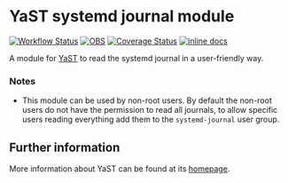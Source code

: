 YaST systemd journal module
===========================

[![Workflow Status](https://github.com/yast/yast-journal/workflows/CI/badge.svg?branch=master)](
https://github.com/yast/yast-journal/actions?query=branch%3Amaster)
[![OBS](https://github.com/yast/yast-journal/actions/workflows/submit.yml/badge.svg)](https://github.com/yast/yast-journal/actions/workflows/submit.yml)
[![Coverage Status](https://img.shields.io/coveralls/yast/yast-journal.svg)](https://coveralls.io/r/yast/yast-journal?branch=master)
[![inline docs](http://inch-ci.org/github/yast/yast-journal.svg?branch=master)](http://inch-ci.org/github/yast/yast-journal)

A module for [YaST](http://yast.github.io) to read the systemd journal in a
user-friendly way.

### Notes

- This module can be used by non-root users. By default the non-root users
  do not have the permission to read all journals, to allow specific users
  reading everything add them to the `systemd-journal` user group.

Further information
-------------------

More information about YaST can be found at its
[homepage](http://yast.github.io).
